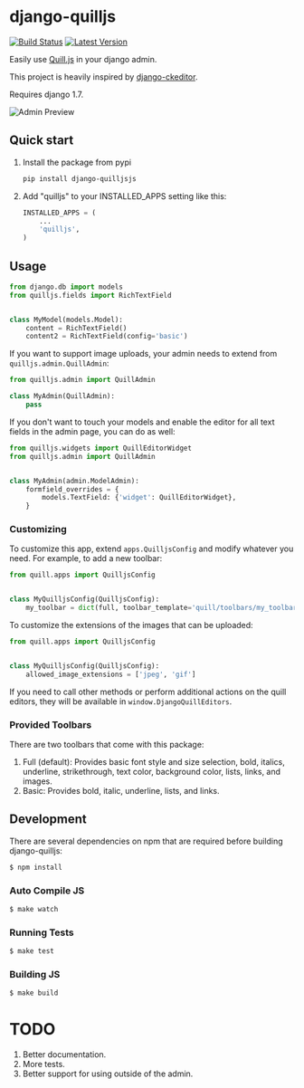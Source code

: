 # django-quilljs

[![Build Status](https://img.shields.io/travis/muke5hy/django-quilljs/master.svg?style=flat)](https://travis-ci.org/muke5hy/django-quilljs)
[![Latest Version](https://img.shields.io/pypi/v/django-quilljs.svg?style=flat)](https://pypi.python.org/pypi/django-quilljs/)

Easily use [Quill.js](http://quilljs.com/) in your django admin.

This project is heavily inspired by [django-ckeditor](https://github.com/django-ckeditor/django-ckeditor).

Requires django 1.7.

![Admin Preview](/.screenshots/admin.png?raw=true)

## Quick start

1. Install the package from pypi

    ```bash
    pip install django-quilljsjs
    ```

2. Add "quilljs" to your INSTALLED_APPS setting like this:

    ```python
    INSTALLED_APPS = (
        ...
        'quilljs',
    )
    ```

## Usage

```python
from django.db import models
from quilljs.fields import RichTextField


class MyModel(models.Model):
    content = RichTextField()
    content2 = RichTextField(config='basic')
```


If you want to support image uploads, your admin needs to extend from `quilljs.admin.QuillAdmin`:

```python
from quilljs.admin import QuillAdmin

class MyAdmin(QuillAdmin):
    pass
```

If you don't want to touch your models and enable the editor for all text fields in the admin page,
 you can do as well:

```python
from quilljs.widgets import QuillEditorWidget
from quilljs.admin import QuillAdmin


class MyAdmin(admin.ModelAdmin):
    formfield_overrides = {
        models.TextField: {'widget': QuillEditorWidget},
    }
```

### Customizing

To customize this app, extend ``apps.QuilljsConfig`` and modify whatever you need. For example, to add a new toolbar:

```python
from quill.apps import QuilljsConfig


class MyQuilljsConfig(QuilljsConfig):
    my_toolbar = dict(full, toolbar_template='quill/toolbars/my_toolbar.html')
```

To customize the extensions of the images that can be uploaded:

```python
from quill.apps import QuilljsConfig


class MyQuilljsConfig(QuilljsConfig):
    allowed_image_extensions = ['jpeg', 'gif']
```

If you need to call other methods or perform additional actions on the quill editors, they will be available in ``window.DjangoQuillEditors``.

### Provided Toolbars

There are two toolbars that come with this package:

1. Full (default): Provides basic font style and size selection, bold, italics, underline, strikethrough, text color, background color, lists, links, and images.
2. Basic: Provides bold, italic, underline, lists, and links.

## Development

There are several dependencies on npm that are required before building django-quilljs:

```bash
$ npm install
```

### Auto Compile JS

```bash
$ make watch
```

### Running Tests

```bash
$ make test
```

### Building JS

```bash
$ make build
```


# TODO

1. Better documentation.
2. More tests.
3. Better support for using outside of the admin.

